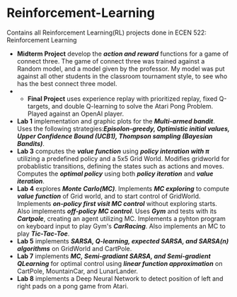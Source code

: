 # Reinforcement-Learning
Contains all Reinforcement Learning(RL) projects done in ECEN 522: Reinforcement Learning
* **Midterm Project** develop the _**action and reward**_ functions for a game of connect three. The game of connect three was trained against a Random model, and a model given by the professor. My model was put against all other students in the classroom tournament style, to see who has the best connect three model.
* * **Final Project** uses experience replay with prioritized replay, fixed Q-targets, and double Q-learning to solve the Atari Pong Problem. Played against an OpenAI player. 
* **Lab 1** implementation and graphic plots for the **_Multi-armed bandit_**. Uses the following strategies:_**Episolon-greedy, Optimistic initial values, Upper Confidence Bound (UCB1), Thompson sampling (Bayesian Bandits)**_.
* **Lab 3** computes the _**value function**_ using _**policy interation with π**_ utilizing a predefined policy and a 5x5 Grid World. Modifies gridworld for probablistic transitions, defining the states such as actions and moves. Computes the _**optimal policy**_ using both _**policy iteration**_ and _**value iteration**_.
* **Lab 4** explores _**Monte Carlo(MC)**_. Implements _**MC exploring**_ to compute _**value function**_ of Grid world, and to start control of GridWorld. Implements _**on-policy first visit MC control**_ without exploring starts. Also implements _**off-policy MC control**_. Uses _**Gym**_ and tests with its _**Cartpole**_, creating an agent utilizing MC. Implements a pyhton program on keyboard input to play Gym's _**CarRacing**_. Also implements an MC to play _**Tic-Tac-Toe**_. 
* **Lab 5** implements _**SARSA, Q-learning, expected SARSA, and SARSA(n) algorithms**_ on GridWorld and CartPole.
* **Lab 7** implements _**MC, Semi-gradiant SARSA, and Semi-gradient QLearning**_ for optimal control using _**linear function approximation**_ on CartPole, MountainCar, and LunarLander.
* **Lab 8** implements a Deep Neural Network to detect position of left and right pads on a pong game from Atari. 
